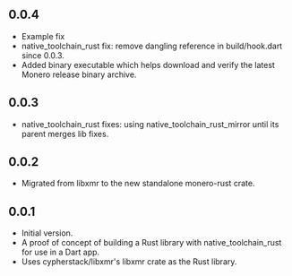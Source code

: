 ## 0.0.4

- Example fix
- native_toolchain_rust fix: remove dangling reference in build/hook.dart since 0.0.3.
- Added binary executable which helps download and verify the latest Monero release binary archive.

## 0.0.3

- native_toolchain_rust fixes: using native_toolchain_rust_mirror until its parent merges lib fixes.

## 0.0.2

- Migrated from libxmr to the new standalone monero-rust crate.

## 0.0.1

- Initial version.
- A proof of concept of building a Rust library with native_toolchain_rust for use in a Dart app.
- Uses cypherstack/libxmr's libxmr crate as the Rust library.
